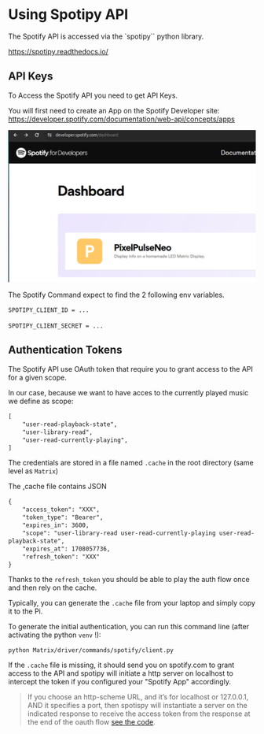 # Using Spotipy API

The Spotify API is accessed via the `spotipy`` python library.

https://spotipy.readthedocs.io/

## API Keys

To Access the Spotify API you need to get API Keys.

You will first need to create an App on the Spotify Developer site: https://developer.spotify.com/documentation/web-api/concepts/apps

<img src="../../../../pictures/SpotifyAPI.png" width="600px">

The Spotify Command expect to find the 2 following env variables.

    SPOTIPY_CLIENT_ID = ...
    
    SPOTIPY_CLIENT_SECRET = ...

## Authentication Tokens

The Spotify API use OAuth token that require you to grant access to the API for a given scope.

In our case, because we want to have acces to the currently played music we define as scope:


    [
        "user-read-playback-state",
        "user-library-read",
        "user-read-currently-playing",
    ]

The credentials are stored in a file named `.cache` in the root directory (same level as `Matrix`)

The ,cache file contains JSON

    {
        "access_token": "XXX", 
        "token_type": "Bearer", 
        "expires_in": 3600, 
        "scope": "user-library-read user-read-currently-playing user-read-playback-state", 
        "expires_at": 1708057736, 
        "refresh_token": "XXX"
    }

Thanks to the `refresh_token` you should be able to play the auth flow once and then rely on the cache.

Typically, you can generate the `.cache` file from your laptop and simply copy it to the Pi.

To generate the initial authentication, you can run this command line (after activating the python `venv` !):

    python Matrix/driver/commands/spotify/client.py

If the `.cache` file is missing, it should send you on spotify.com to grant access to the API and spotipy will initiate a http server on localhost to intercept the token if you configured your "Spotify App" accordingly.

> If you choose an http-scheme URL, and it’s for localhost or 127.0.0.1, AND it specifies a port, then spotispy will instantiate
> a server on the indicated response to receive the access token from the response at the end of the oauth flow [see the code](https://github.com/plamere/spotipy/blob/master/spotipy/oauth2.py#L483-L490).


